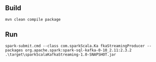 ## Build
`mvn clean compile package`

## Run
`spark-submit.cmd --class com.sparkScala.Ka
fkaStreamingProducer --packages org.apache.spark:spark-sql-kafka-0-10_2.11:2.3.2 .\target\sparkScalaKafkaStreaming-1.0-SNAPSHOT.jar`
